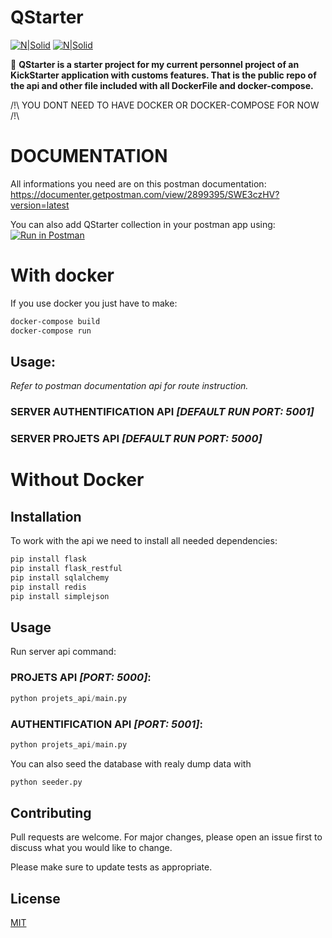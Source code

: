 # QStarter
[![N|Solid](https://img.shields.io/badge/docker%20build-automated-066da5?style=for-the-badge)](https://nodesource.com/products/nsolid) [![N|Solid](https://img.shields.io/github/license/DoctorWhoFR/KickStarter?style=for-the-badge)](https://nodesource.com/products/nsolid)


👀 **QStarter is a starter project for my current personnel project of an KickStarter application with customs features.
That is the public repo of the api and other file included with all DockerFile and docker-compose.**

/!\ YOU DONT NEED TO HAVE DOCKER OR DOCKER-COMPOSE FOR NOW /!\

# DOCUMENTATION 
All informations you need are on this postman documentation:
https://documenter.getpostman.com/view/2899395/SWE3czHV?version=latest

You can also add QStarter collection in your postman app using:
[![Run in Postman](https://run.pstmn.io/button.svg)](https://app.getpostman.com/run-collection/e2bff263ee98ead63e8c)

# With docker 
If you use docker you just have to make:
```bash
docker-compose build
docker-compose run
```

## Usage:
*Refer to postman documentation api for route instruction.*

### SERVER AUTHENTIFICATION API *[DEFAULT RUN PORT: 5001]*

### SERVER PROJETS API *[DEFAULT RUN PORT: 5000]*

# Without Docker

## Installation

To work with the api we need to install all needed dependencies:

```bash
pip install flask
pip install flask_restful
pip install sqlalchemy
pip install redis
pip install simplejson
```

## Usage
Run server api command:

### PROJETS API *[PORT: 5000]*: 
```python
python projets_api/main.py
```

### AUTHENTIFICATION API *[PORT: 5001]*: 
```python
python projets_api/main.py
```
You can also seed the database with realy dump data with
```python
python seeder.py
```


## Contributing
Pull requests are welcome. For major changes, please open an issue first to discuss what you would like to change.

Please make sure to update tests as appropriate.

## License
[MIT](https://choosealicense.com/licenses/mit/)

